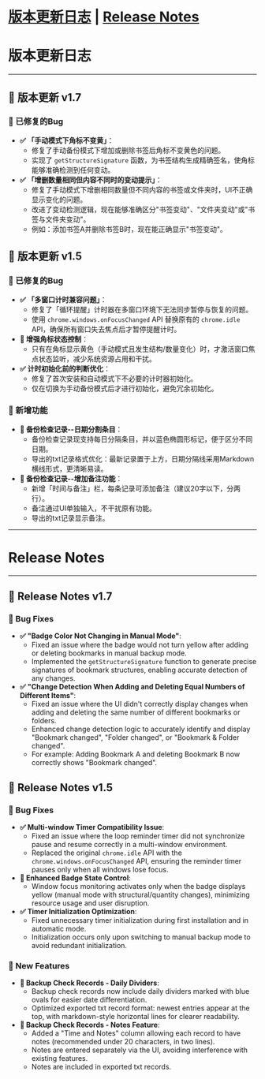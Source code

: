 # [版本更新日志](#版本更新日志) | [Release Notes](#release-notes)

# 版本更新日志

---

## 📢 版本更新 v1.7

### 🐞 已修复的Bug

-   **✅ 「手动模式下角标不变黄」**：
    -   修复了手动备份模式下增加或删除书签后角标不变黄色的问题。
    -   实现了 `getStructureSignature` 函数，为书签结构生成精确签名，使角标能够准确检测到任何变动。
-   **✅ 「增删数量相同但内容不同时的变动提示」**：
    -   修复了手动模式下增删相同数量但不同内容的书签或文件夹时，UI不正确显示变化的问题。
    -   改进了变动检测逻辑，现在能够准确区分"书签变动"、"文件夹变动"或"书签与文件夹变动"。
    -   例如：添加书签A并删除书签B时，现在能正确显示"书签变动"。

## 📢 版本更新 v1.5

### 🐞 已修复的Bug

-   **✅ 「多窗口计时兼容问题」**：
    -   修复了「循环提醒」计时器在多窗口环境下无法同步暂停与恢复的问题。
    -   使用 `chrome.windows.onFocusChanged` API 替换原有的 `chrome.idle` API，确保所有窗口失去焦点后才暂停提醒计时。
-   **🌟 增强角标状态控制**：
    -   只有在角标显示黄色（手动模式且发生结构/数量变化）时，才激活窗口焦点状态监听，减少系统资源占用和干扰。
-   **✅ 计时初始化前的判断优化**：
    -   修复了首次安装和自动模式下不必要的计时器初始化。
    -   仅在切换为手动备份模式后才进行初始化，避免冗余初始化。

### 🚀 新增功能

-   **🌟 备份检查记录--日期分割条目**：
    -   备份检查记录现支持每日分隔条目，并以蓝色椭圆形标记，便于区分不同日期。
    -   导出的txt记录格式优化：最新记录置于上方，日期分隔线采用Markdown横线形式，更清晰易读。
-   **🌟 备份检查记录--增加备注功能**：
    -   新增「时间与备注」栏，每条记录可添加备注（建议20字以下，分两行）。
    -   备注通过UI单独输入，不干扰原有功能。
    -   导出的txt记录显示备注。

---

# Release Notes

---

## 📢 Release Notes v1.7

### 🐞 Bug Fixes

-   **✅ "Badge Color Not Changing in Manual Mode"**:
    -   Fixed an issue where the badge would not turn yellow after adding or deleting bookmarks in manual backup mode.
    -   Implemented the `getStructureSignature` function to generate precise signatures of bookmark structures, enabling accurate detection of any changes.
-   **✅ "Change Detection When Adding and Deleting Equal Numbers of Different Items"**:
    -   Fixed an issue where the UI didn't correctly display changes when adding and deleting the same number of different bookmarks or folders.
    -   Enhanced change detection logic to accurately identify and display "Bookmark changed", "Folder changed", or "Bookmark & Folder changed".
    -   For example: Adding Bookmark A and deleting Bookmark B now correctly shows "Bookmark changed".

## 📢 Release Notes v1.5

### 🐞 Bug Fixes

-   **✅ Multi-window Timer Compatibility Issue**:
    -   Fixed an issue where the loop reminder timer did not synchronize pause and resume correctly in a multi-window environment.
    -   Replaced the original `chrome.idle` API with the `chrome.windows.onFocusChanged` API, ensuring the reminder timer pauses only when all windows lose focus.
-   **🌟 Enhanced Badge State Control**:
    -   Window focus monitoring activates only when the badge displays yellow (manual mode with structural/quantity changes), minimizing resource usage and user disruption.
-   **✅ Timer Initialization Optimization**:
    -   Fixed unnecessary timer initialization during first installation and in automatic mode.
    -   Initialization occurs only upon switching to manual backup mode to avoid redundant initialization.

### 🚀 New Features

-   **🌟 Backup Check Records - Daily Dividers**:
    -   Backup check records now include daily dividers marked with blue ovals for easier date differentiation.
    -   Optimized exported txt record format: newest entries appear at the top, with markdown-style horizontal lines for clearer readability.
-   **🌟 Backup Check Records - Notes Feature**:
    -   Added a "Time and Notes" column allowing each record to have notes (recommended under 20 characters, in two lines).
    -   Notes are entered separately via the UI, avoiding interference with existing features.
    -   Notes are included in exported txt records. 